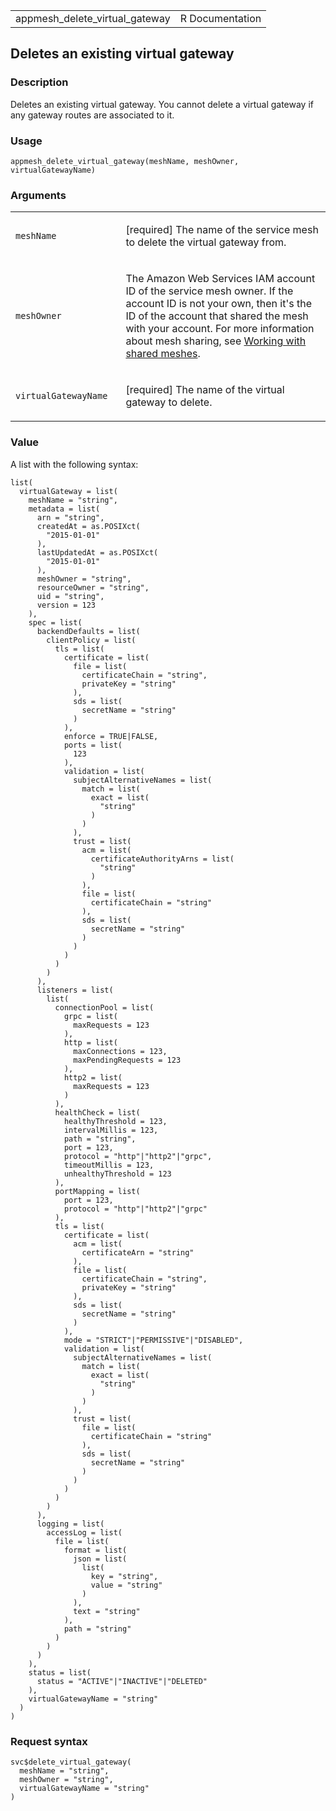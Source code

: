 <table style="width: 100%;">
<tbody>
<tr class="odd">
<td>appmesh_delete_virtual_gateway</td>
<td style="text-align: right;">R Documentation</td>
</tr>
</tbody>
</table>

## Deletes an existing virtual gateway

### Description

Deletes an existing virtual gateway. You cannot delete a virtual gateway
if any gateway routes are associated to it.

### Usage

    appmesh_delete_virtual_gateway(meshName, meshOwner, virtualGatewayName)

### Arguments

<table>
<colgroup>
<col style="width: 35%" />
<col style="width: 65%" />
</colgroup>
<tbody>
<tr class="odd">
<td><code
id="appmesh_delete_virtual_gateway_:_meshName">meshName</code></td>
<td><p>[required] The name of the service mesh to delete the virtual
gateway from.</p></td>
</tr>
<tr class="even">
<td><code
id="appmesh_delete_virtual_gateway_:_meshOwner">meshOwner</code></td>
<td><p>The Amazon Web Services IAM account ID of the service mesh owner.
If the account ID is not your own, then it's the ID of the account that
shared the mesh with your account. For more information about mesh
sharing, see <a
href="https://docs.aws.amazon.com/app-mesh/latest/userguide/sharing.html">Working
with shared meshes</a>.</p></td>
</tr>
<tr class="odd">
<td><code
id="appmesh_delete_virtual_gateway_:_virtualGatewayName">virtualGatewayName</code></td>
<td><p>[required] The name of the virtual gateway to delete.</p></td>
</tr>
</tbody>
</table>

### Value

A list with the following syntax:

    list(
      virtualGateway = list(
        meshName = "string",
        metadata = list(
          arn = "string",
          createdAt = as.POSIXct(
            "2015-01-01"
          ),
          lastUpdatedAt = as.POSIXct(
            "2015-01-01"
          ),
          meshOwner = "string",
          resourceOwner = "string",
          uid = "string",
          version = 123
        ),
        spec = list(
          backendDefaults = list(
            clientPolicy = list(
              tls = list(
                certificate = list(
                  file = list(
                    certificateChain = "string",
                    privateKey = "string"
                  ),
                  sds = list(
                    secretName = "string"
                  )
                ),
                enforce = TRUE|FALSE,
                ports = list(
                  123
                ),
                validation = list(
                  subjectAlternativeNames = list(
                    match = list(
                      exact = list(
                        "string"
                      )
                    )
                  ),
                  trust = list(
                    acm = list(
                      certificateAuthorityArns = list(
                        "string"
                      )
                    ),
                    file = list(
                      certificateChain = "string"
                    ),
                    sds = list(
                      secretName = "string"
                    )
                  )
                )
              )
            )
          ),
          listeners = list(
            list(
              connectionPool = list(
                grpc = list(
                  maxRequests = 123
                ),
                http = list(
                  maxConnections = 123,
                  maxPendingRequests = 123
                ),
                http2 = list(
                  maxRequests = 123
                )
              ),
              healthCheck = list(
                healthyThreshold = 123,
                intervalMillis = 123,
                path = "string",
                port = 123,
                protocol = "http"|"http2"|"grpc",
                timeoutMillis = 123,
                unhealthyThreshold = 123
              ),
              portMapping = list(
                port = 123,
                protocol = "http"|"http2"|"grpc"
              ),
              tls = list(
                certificate = list(
                  acm = list(
                    certificateArn = "string"
                  ),
                  file = list(
                    certificateChain = "string",
                    privateKey = "string"
                  ),
                  sds = list(
                    secretName = "string"
                  )
                ),
                mode = "STRICT"|"PERMISSIVE"|"DISABLED",
                validation = list(
                  subjectAlternativeNames = list(
                    match = list(
                      exact = list(
                        "string"
                      )
                    )
                  ),
                  trust = list(
                    file = list(
                      certificateChain = "string"
                    ),
                    sds = list(
                      secretName = "string"
                    )
                  )
                )
              )
            )
          ),
          logging = list(
            accessLog = list(
              file = list(
                format = list(
                  json = list(
                    list(
                      key = "string",
                      value = "string"
                    )
                  ),
                  text = "string"
                ),
                path = "string"
              )
            )
          )
        ),
        status = list(
          status = "ACTIVE"|"INACTIVE"|"DELETED"
        ),
        virtualGatewayName = "string"
      )
    )

### Request syntax

    svc$delete_virtual_gateway(
      meshName = "string",
      meshOwner = "string",
      virtualGatewayName = "string"
    )
